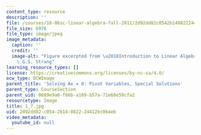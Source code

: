 ```yaml
---
content_type: resource
description: ''
file: /courses/18-06sc-linear-algebra-fall-2011/2d92dd82c0542b14082224412bc064eb_1_7.jpg
file_size: 6976
file_type: image/jpeg
image_metadata:
  caption: ''
  credit: ''
  image-alt: "Figure excerpted from \u2018Introduction to Linear Algebra\u2019 by\
    \ G.S. Strang"
learning_resource_types: []
license: https://creativecommons.org/licenses/by-nc-sa/4.0/
ocw_type: OCWImage
parent_title: 'Solving Ax = 0: Pivot Variables, Special Solutions'
parent_type: CourseSection
parent_uid: 0689e9a0-f66b-a169-b57a-71e60e59cfa2
resourcetype: Image
title: 1_7.jpg
uid: 2d92dd82-c054-2b14-0822-24412bc064eb
video_metadata:
  youtube_id: null
---
```

